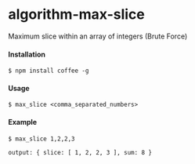 algorithm-max-slice
===================

Maximum slice within an array of integers (Brute Force)

#### Installation

    $ npm install coffee -g

#### Usage

    $ max_slice <comma_separated_numbers>

#### Example

    $ max_slice 1,2,2,3

    output: { slice: [ 1, 2, 2, 3 ], sum: 8 }

